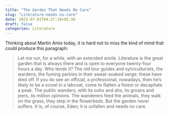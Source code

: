 ```yaml
---
title: "The Garden That Needs No Care"
slug: "Literature-needs-no-care"
date: 2023-07-01T04:27:18+05:30
draft: false
categories: Literature
---
```


Thinking about Martin Amis today, it is hard not to miss the kind of mind that could produce this paragraph:
> Let me run, for a while, with an extended simile. Literature is the great garden that is always there and is open to everyone twenty-four hours a day. Who tends it? The old tour guides and sylviculturists, the wardens, the fuming parkies in their sweat-soaked serge: these have died off. If you do see an official, a professional, nowadays, then he’s likely to be a scowl in a labcoat, come to flatten a forest or decapitate a peak. The public wanders, with its oohs and ahs, its groans and jeers, its million opinions. The wanderers feed the animals, they walk on the grass, they step in the flowerbeds. But the garden never suffers. It is, of course, Eden; it is unfallen and needs no care.

